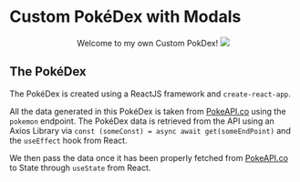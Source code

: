 # Custom PokéDex with Modals

<p align='center'>Welcome to my own Custom PokDex!
<img src = 'https://freight.cargo.site/t/original/i/ebf49f92780191005765268a05f6bdb8c713cee9d2dca01da8e063bb21590c72/gen2-pokedex-online.png'>
</p>


## The PokéDex

The PokéDex is created using a ReactJS framework and 
`create-react-app`.

All the data generated in this PokéDex is taken from [PokeAPI.co](https://www.PokeAPI.co) using the `pokemon` endpoint. The PokéDex data is retrieved from the API using an Axios Library via `const (someConst) = async await get(someEndPoint)` and the `useEffect` hook from React.

We then pass the data once it has been properly fetched from [PokeAPI.co](https://www.PokeAPI.co) to State through `useState` from React.


